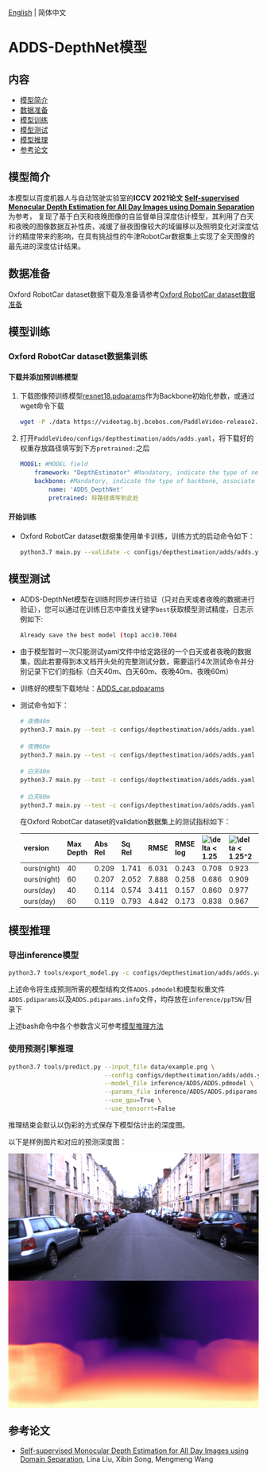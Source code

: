 [English](../../../en/model_zoo/estimation/adds.md) | 简体中文

# ADDS-DepthNet模型

## 内容

- [模型简介](#模型简介)
- [数据准备](#数据准备)
- [模型训练](#模型训练)
- [模型测试](#模型测试)
- [模型推理](#模型推理)
- [参考论文](#参考论文)


## 模型简介

本模型以百度机器人与自动驾驶实验室的**ICCV 2021论文 [Self-supervised Monocular Depth Estimation for All Day Images using Domain Separation](https://arxiv.org/abs/2108.07628)** 为参考，
复现了基于白天和夜晚图像的自监督单目深度估计模型，其利用了白天和夜晚的图像数据互补性质，减缓了昼夜图像较大的域偏移以及照明变化对深度估计的精度带来的影响，在具有挑战性的牛津RobotCar数据集上实现了全天图像的最先进的深度估计结果。


## 数据准备

Oxford RobotCar dataset数据下载及准备请参考[Oxford RobotCar dataset数据准备](../../dataset/Oxford_RobotCar.md)


## 模型训练

### Oxford RobotCar dataset数据集训练

#### 下载并添加预训练模型

1. 下载图像预训练模型[resnet18.pdparams](https://videotag.bj.bcebos.com/PaddleVideo-release2.2/Resnet18_Imagenet.pdparams)作为Backbone初始化参数，或通过wget命令下载

   ```bash
   wget -P ./data https://videotag.bj.bcebos.com/PaddleVideo-release2.2/Resnet18_Imagenet.pdparams
   ```

2. 打开`PaddleVideo/configs/depthestimation/adds/adds.yaml`，将下载好的权重存放路径填写到下方`pretrained:`之后

    ```yaml
    MODEL: #MODEL field
        framework: "DepthEstimator" #Mandatory, indicate the type of network, associate to the 'paddlevideo/modeling/framework/' .
        backbone: #Mandatory, indicate the type of backbone, associate to the 'paddlevideo/modeling/backbones/' .
            name: 'ADDS_DepthNet'
            pretrained: 将路径填写到此处
    ```

#### 开始训练

- Oxford RobotCar dataset数据集使用单卡训练，训练方式的启动命令如下：

    ```bash
    python3.7 main.py --validate -c configs/depthestimation/adds/adds.yaml --seed 20
    ```


## 模型测试

- ADDS-DepthNet模型在训练时同步进行验证（只对白天或者夜晚的数据进行验证），您可以通过在训练日志中查找关键字`best`获取模型测试精度，日志示例如下:

  ```bash
  Already save the best model (top1 acc)0.7004
  ```

- 由于模型暂时一次只能测试yaml文件中给定路径的一个白天或者夜晚的数据集，因此若要得到本文档开头处的完整测试分数，需要运行4次测试命令并分别记录下它们的指标（白天40m、白天60m、夜晚40m、夜晚60m）

- 训练好的模型下载地址：[ADDS_car.pdparams](https://videotag.bj.bcebos.com/PaddleVideo-release2.2/ADDS_car.pdparams)

- 测试命令如下：

  ```bash
  # 夜晚40m
  python3.7 main.py --test -c configs/depthestimation/adds/adds.yaml -w "output/ADDS/ADDS_car.pdparams" -o DATASET.test.file_path="data/splits/oxford_day/val_night_files.txt" -o MODEL.head.max_gt_depth=40

  # 夜晚60m
  python3.7 main.py --test -c configs/depthestimation/adds/adds.yaml -w "output/ADDS/ADDS_car.pdparams" -o DATASET.test.file_path="data/splits/oxford_day/val_night_files.txt" -o MODEL.head.max_gt_depth=60

  # 白天40m
  python3.7 main.py --test -c configs/depthestimation/adds/adds.yaml -w "output/ADDS/ADDS_car.pdparams" -o DATASET.test.file_path="data/splits/oxford_day/val_day_files.txt" -o MODEL.head.max_gt_depth=40

  # 白天60m
  python3.7 main.py --test -c configs/depthestimation/adds/adds.yaml -w "output/ADDS/ADDS_car.pdparams" -o DATASET.test.file_path="data/splits/oxford_day/val_day_files.txt" -o MODEL.head.max_gt_depth=60
  ```

    在Oxford RobotCar dataset的validation数据集上的测试指标如下：

  | version     | Max Depth | Abs Rel | Sq Rel | RMSE  | RMSE log | <img src="https://latex.codecogs.com/svg.image?\delta&space;<&space;1.25&space;" title="\delta < 1.25 " /> | <img src="https://latex.codecogs.com/svg.image?\delta&space;<&space;1.25^2" title="\delta < 1.25^2" /> | <img src="https://latex.codecogs.com/svg.image?\delta&space;<&space;1.25^3" title="\delta < 1.25^3" /> |
  | ----------- | --------- | ------- | ------ | ----- | -------- | ----------------- | ------------------- | ------------------- |
  | ours(night) | 40        | 0.209   | 1.741  | 6.031 | 0.243    | 0.708             | 0.923               | 0.975               |
  | ours(night) | 60        | 0.207   | 2.052  | 7.888 | 0.258    | 0.686             | 0.909               | 0.970               |
  | ours(day)   | 40        | 0.114   | 0.574  | 3.411 | 0.157    | 0.860             | 0.977               | 0.993               |
  | ours(day)   | 60        | 0.119   | 0.793  | 4.842 | 0.173    | 0.838             | 0.967               | 0.991               |

## 模型推理

### 导出inference模型

```bash
python3.7 tools/export_model.py -c configs/depthestimation/adds/adds.yaml -p data/ADDS_car.pdparams -o inference/ADDS
```

上述命令将生成预测所需的模型结构文件`ADDS.pdmodel`和模型权重文件`ADDS.pdiparams`以及`ADDS.pdiparams.info`文件，均存放在`inference/ppTSN/`目录下

上述bash命令中各个参数含义可参考[模型推理方法](https://github.com/PaddlePaddle/PaddleVideo/blob/release/2.0/docs/zh-CN/start.md#2-%E6%A8%A1%E5%9E%8B%E6%8E%A8%E7%90%86)

### 使用预测引擎推理

```bash
python3.7 tools/predict.py --input_file data/example.png \
                           --config configs/depthestimation/adds/adds.yaml \
                           --model_file inference/ADDS/ADDS.pdmodel \
                           --params_file inference/ADDS/ADDS.pdiparams \
                           --use_gpu=True \
                           --use_tensorrt=False
```

推理结束会默认以伪彩的方式保存下模型估计出的深度图。

以下是样例图片和对应的预测深度图：

<img src="../../../images/oxford_image.png" width = "512" height = "256" alt="image" align=center />

<img src="../../../images/oxford_image_depth.png" width = "512" height = "256" alt="depth" align=center />


## 参考论文

- [Self-supervised Monocular Depth Estimation for All Day Images using Domain Separation](https://arxiv.org/abs/2108.07628), Lina Liu, Xibin Song, Mengmeng Wang
